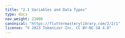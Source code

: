 ```yaml
---
title: "2.1 Variables and Data Types"
type: docs
nav_weight: 21000
canonical: "https://fluttermasterylibrary.com/2/2/1"
license: "© 2023 Tokenizer Inc. CC BY-NC-SA 4.0"
---
```

